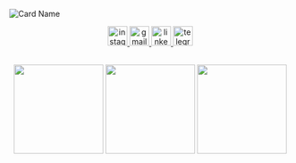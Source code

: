 ![Card Name](https://cardivo.vercel.app/api?name=Mirza%20Maulana%20Azmi&description=I'am%20a%20passionate%20DevOps%20Engineer%20from%20Indonesia&image=https://avatars.githubusercontent.com/u/55909176?v=4&linkedin=Mirza%20Maulana%20Azmi&instagram=neilsamaa&github=neilsamaa&pattern=ticTacToe&colorPattern=%23aeaeae&backgroundColor=%23ecf0f1)

<!-- [![Typing SVG](https://readme-typing-svg.demolab.com/?lines=First+line+of+text;Second+line+of+text)](https://git.io/typing-svg) -->

<div align="center">
  <a href="https://www.instagram.com/neilsamaa/" target="_blank">
    <img src="https://img.shields.io/static/v1?message=Instagram&logo=instagram&label=&color=E4405F&logoColor=white&labelColor=&style=for-the-badge" height="35" alt="instagram logo"  />
  </a>
  <a href="mailto:mirzamaulanaazmi@gmail.com" target="_blank">
    <img src="https://img.shields.io/static/v1?message=Gmail&logo=gmail&label=&color=D14836&logoColor=white&labelColor=&style=for-the-badge" height="35" alt="gmail logo"  />
  </a>
  <a href="https://www.linkedin.com/in/mirza-maulana-azmi/" target="_blank">
    <img src="https://img.shields.io/static/v1?message=LinkedIn&logo=linkedin&label=&color=0077B5&logoColor=white&labelColor=&style=for-the-badge" height="35" alt="linkedin logo"  />
  <a href="https://t.me/neilsamaa" target="_blank">
    <img src="https://img.shields.io/static/v1?message=Telegram&logo=telegram&label=&color=2CA5E0&logoColor=white&labelColor=&style=for-the-badge" height="35" alt="telegram logo"  />
  </a>
</div>

<br>
    
<p align="center">
<img height="160em" src="https://github-readme-stats.vercel.app/api?username=neilsamaa&card_width=400&include_all_commits=true&count_private=true&layout=compact&theme=tokyonight&show_icons=true&hide_border=true" align = "center"/>
<img height="160em" src="https://github-readme-stats.vercel.app/api/top-langs?username=neilsamaa&layout=compact&card_width=400&langs_count=10&theme=tokyonight&hide_border=true" align = "center"/>
<img height="160em" src="https://github-readme-streak-stats.herokuapp.com/?user=neilsamaa&card_width=400&theme=dark&theme=tokyonight&hide_border=true" align = "center"/>

 </p>

